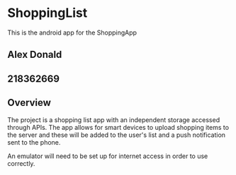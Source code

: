 # ShoppingList
This is the android app for the ShoppingApp

## Alex Donald
## 218362669

## Overview
The project is a shopping list app with an independent storage accessed through APIs. The app allows for smart devices to 
upload shopping items to the server and these will be added to the user's list and a push notification sent to the phone.

An emulator will need to be set up for internet access in order to use correctly.


